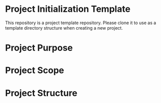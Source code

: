 # Project Initialization Template

This repository is a project template repository. Please clone it to use as a template directory structure when creating a new project.

# Project Purpose

# Project Scope

# Project Structure

